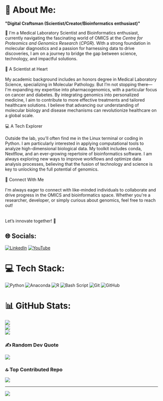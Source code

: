 # 💫 About Me:
**"Digital Craftsman (Scientist/Creator/Bioinformatics enthusiast)"**

👋 I'm a Medical Laboratory Scientist and Bioinformatics enthusiast, currently navigating the fascinating world of OMICS at the *Centre for Proteomics and Genomics Research* (*CPGR*). With a strong foundation in molecular diagnostics and a passion for harnessing data to drive discoveries, I am on a journey to bridge the gap between science, technology, and impactful solutions.<br><br>🔬 A Scientist at Heart<br><br>My academic background includes an honors degree in Medical Laboratory Science, specializing in Molecular Pathology. But I’m not stopping there—I'm expanding my expertise into pharmacogenomics, with a particular focus on cancer and diabetes. By integrating genomics into personalized medicine, I aim to contribute to more effective treatments and tailored healthcare solutions. I believe that advancing our understanding of molecular biology and disease mechanisms can revolutionize healthcare on a global scale.<br><br>💻 A Tech Explorer<br><br>Outside the lab, you'll often find me in the Linux terminal or coding in Python. I am particularly interested in applying computational tools to analyze high-dimensional biological data. My toolkit includes conda, Nextflow, and an ever-growing repertoire of bioinformatics software. I am always exploring new ways to improve workflows and optimize data analysis processes, believing that the fusion of technology and science is key to unlocking the full potential of genomics.<br><br>📝 Connect With Me<br><br>I'm always eager to connect with like-minded individuals to collaborate and drive progress in the OMICS and bioinformatics space. Whether you're a researcher, developer, or simply curious about genomics, feel free to reach out!<br><br>  <br>Let’s innovate together! 🚀


## 🌐 Socials:
[![LinkedIn](https://img.shields.io/badge/LinkedIn-%230077B5.svg?logo=linkedin&logoColor=white)](https://linkedin.com/in/https://www.linkedin.com/in/glory-bimoko-2621311b3/) [![YouTube](https://img.shields.io/badge/YouTube-%23FF0000.svg?logo=YouTube&logoColor=white)](https://youtube.com/@https://www.youtube.com/@InSilico-Labs) 

# 💻 Tech Stack:
![Python](https://img.shields.io/badge/python-3670A0?style=for-the-badge&logo=python&logoColor=ffdd54) ![Anaconda](https://img.shields.io/badge/Anaconda-%2344A833.svg?style=for-the-badge&logo=anaconda&logoColor=white) ![R](https://img.shields.io/badge/r-%23276DC3.svg?style=for-the-badge&logo=r&logoColor=white) ![Bash Script](https://img.shields.io/badge/bash_script-%23121011.svg?style=for-the-badge&logo=gnu-bash&logoColor=white) ![Git](https://img.shields.io/badge/git-%23F05033.svg?style=for-the-badge&logo=git&logoColor=white) ![GitHub](https://img.shields.io/badge/github-%23121011.svg?style=for-the-badge&logo=github&logoColor=white)
# 📊 GitHub Stats:
![](https://github-readme-stats.vercel.app/api?username=Glo-Bimoko&theme=aura&hide_border=false&include_all_commits=true&count_private=true)<br/>
![](https://github-readme-streak-stats.herokuapp.com/?user=Glo-Bimoko&theme=aura&hide_border=false)<br/>
![](https://github-readme-stats.vercel.app/api/top-langs/?username=Glo-Bimoko&theme=aura&hide_border=false&include_all_commits=true&count_private=true&layout=compact)

### ✍️ Random Dev Quote
![](https://quotes-github-readme.vercel.app/api?type=horizontal&theme=radical)

### 🔝 Top Contributed Repo
![](https://github-contributor-stats.vercel.app/api?username=Glo-Bimoko&limit=5&theme=dark&combine_all_yearly_contributions=true)

---
[![](https://visitcount.itsvg.in/api?id=Glo-Bimoko&icon=0&color=0)](https://visitcount.itsvg.in)

<!-- Proudly created with GPRM ( https://gprm.itsvg.in ) -->
